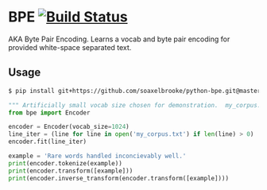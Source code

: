 
# BPE [![Build Status](https://travis-ci.org/soaxelbrooke/python-bpe.svg?branch=master)](https://travis-ci.org/soaxelbrooke/python-bpe)

AKA Byte Pair Encoding.  Learns a vocab and byte pair encoding for provided white-space separated text.

## Usage

```bash
$ pip install git+https://github.com/soaxelbrooke/python-bpe.git@master
```

```python
""" Artificially small vocab size chosen for demonstration.  my_corpus.txt file is line separated text. """
from bpe import Encoder

encoder = Encoder(vocab_size=1024)
line_iter = (line for line in open('my_corpus.txt') if len(line) > 0)
encoder.fit(line_iter)

example = 'Rare words handled inconcievably well.'
print(encoder.tokenize(example))
print(encoder.transform([example]))
print(encoder.inverse_transform(encoder.transform([example])))
```
